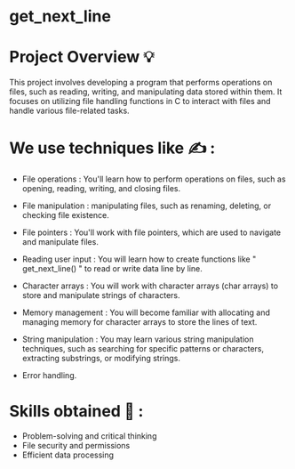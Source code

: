 # get_next_line

# Project Overview 💡

This project involves developing a program that performs operations on files, such as reading, writing, and manipulating data stored within them. It focuses on utilizing file handling functions in C to interact with files and handle various file-related tasks.

# We use techniques like ✍ :

- File operations : You'll learn how to perform operations on files, such as opening, reading, writing, and closing files.

- File manipulation : manipulating files, such as renaming, deleting, or checking file existence.
  
- File pointers : You'll work with file pointers, which are used to navigate and manipulate files. 

- Reading user input : You will learn how to create functions like " get_next_line() " to read or write data line by line.

- Character arrays : You will work with character arrays (char arrays) to store and manipulate strings of characters.

- Memory management : You will become familiar with allocating and managing memory for character arrays to store the lines of text.
   
- String manipulation : You may learn various string manipulation techniques, such as searching for specific patterns or characters, extracting substrings, or modifying strings.

- Error handling.

# Skills obtained 🏅 :
- Problem-solving and critical thinking
- File security and permissions
- Efficient data processing
